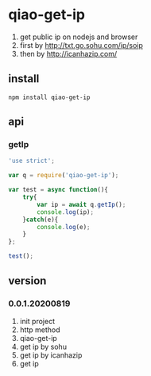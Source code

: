 # qiao-get-ip
1. get public ip on nodejs and browser
2. first by http://txt.go.sohu.com/ip/soip
3. then by http://icanhazip.com/

## install
```
npm install qiao-get-ip
```

## api
### getIp
```javascript
'use strict';

var q = require('qiao-get-ip');

var test = async function(){
    try{
        var ip = await q.getIp();
        console.log(ip);
    }catch(e){
        console.log(e);
    }
};

test();
```

## version
### 0.0.1.20200819
1. init project
2. http method
3. qiao-get-ip
4. get ip by sohu
5. get ip by icanhazip
6. get ip